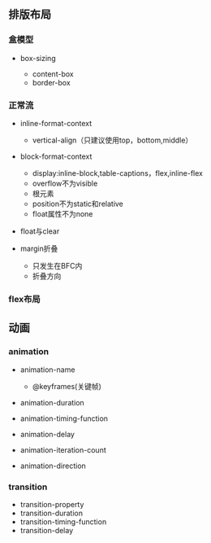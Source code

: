 ## 排版布局

### 盒模型

- box-sizing

	- content-box
	- border-box

### 正常流

- inline-format-context

	- vertical-align（只建议使用top，bottom,middle）

- block-format-context

	- display:inline-block,table-captions，flex,inline-flex
	- overflow不为visible
	- 根元素
	- position不为static和relative
	- float属性不为none

- float与clear
- margin折叠

	- 只发生在BFC内
	- 折叠方向

### flex布局

## 动画

### animation

- animation-name

	- @keyframes(关键帧)

- animation-duration
- animation-timing-function
- animation-delay
- animation-iteration-count
- animation-direction

### transition

- transition-property
- transition-duration
- transition-timing-function
- transition-delay

